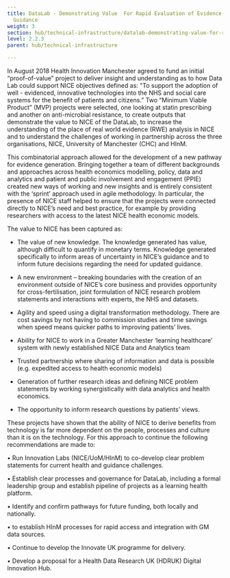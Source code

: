 ```yaml
---
title: DataLab - Demonstrating Value  For Rapid Evaluation of Evidence for NICE
  Guidance
weight: 3
section: hub/technical-infrastructure/datalab-demonstrating-value-for-rapid-evaluation-of-evidence-for-nice-guidance
level: 2.2.3
parent: hub/technical-infrastructure

---
```


In August 2018 Health Innovation Manchester agreed to fund an initial “proof-of-value” project to deliver insight and understanding as to how Data Lab could support NICE objectives defined as:  "To support the adoption of well - evidenced, innovative technologies into the NHS and social care systems for the benefit of patients and citizens.”  Two “Minimum Viable Product” (MVP) projects were selected, one looking at statin prescribing and another on anti-microbial resistance, to create outputs that demonstrate the value to NICE of the DataLab, to increase the understanding of the place of real world evidence (RWE) analysis in NICE and to understand the challenges of working in partnership across the three organisations, NICE, University of Manchester (CHC) and HInM. 
 
This combinatorial approach allowed for the development of a new pathway for evidence generation. Bringing together a team of different backgrounds and approaches across health economics modelling, policy, data and analytics and patient and public involvement and engagement (PPIE) created new ways of working and new insights and is entirely consistent with the ‘sprint’ approach used in agile methodology. In particular, the presence of NICE staff helped to ensure that the projects were connected directly to NICE’s need and best practice, for example by providing researchers with access to the latest NICE health economic models.   
 
The value to NICE has been captured as:   

* The value of new knowledge. The knowledge generated has value, although difficult to quantify in monetary terms. Knowledge generated specifically to inform areas of uncertainty in NICE’s guidance and to inform future decisions regarding the need for updated guidance.

* A new environment – breaking boundaries with the creation of an environment outside of NICE’s core business and provides opportunity for cross-fertilisation, joint formulation of NICE research problem statements and interactions with experts, the NHS and datasets. 

* Agility and speed using a digital transformation methodology.  There are cost savings by not having to commission studies and time savings when speed means quicker paths to improving patients’ lives. 

* Ability for NICE to work in a Greater Manchester ‘learning healthcare’ system with newly established NICE Data and Analytics team 

* Trusted partnership where sharing of information and data is possible (e.g. expedited access to health economic models)

* Generation of further research ideas and defining NICE problem statements by working synergistically with data analytics and health economics. 

* The opportunity to inform research questions by patients’ views. 
 
These projects have shown that the ability of NICE to derive benefits from technology is far more dependent on the people, processes and culture than it is on the technology.  For this approach to continue the following recommendations are made to: 

• Run Innovation Labs (NICE/UoM/HInM) to co-develop clear problem statements for current health and guidance challenges. 

• Establish clear processes and governance for DataLab, including a formal leadership group and establish pipeline of projects as a learning health platform. 

• Identify and confirm pathways for future funding, both locally and nationally. 

• to establish HInM processes for rapid access and integration with GM data sources. 

• Continue to develop the Innovate UK programme for delivery. 

• Develop a proposal for a Health Data Research UK (HDRUK) Digital Innovation Hub.
